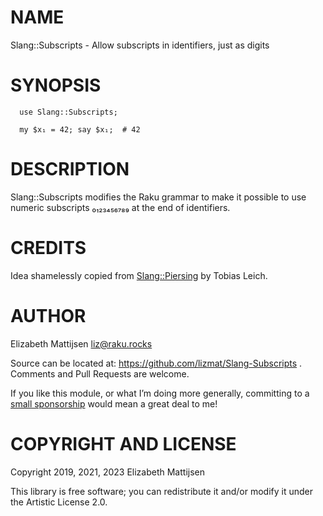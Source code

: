 NAME
====

Slang::Subscripts - Allow subscripts in identifiers, just as digits

SYNOPSIS
========

```perl6
  use Slang::Subscripts;

  my $x₁ = 42; say $x₁;  # 42
```

DESCRIPTION
===========

Slang::Subscripts modifies the Raku grammar to make it possible to use numeric subscripts ₀₁₂₃₄₅₆₇₈₉ at the end of identifiers.

CREDITS
=======

Idea shamelessly copied from [Slang::Piersing](Slang::Piersing) by Tobias Leich.

AUTHOR
======

Elizabeth Mattijsen <liz@raku.rocks>

Source can be located at: https://github.com/lizmat/Slang-Subscripts . Comments and Pull Requests are welcome.

If you like this module, or what I’m doing more generally, committing to a [small sponsorship](https://github.com/sponsors/lizmat/) would mean a great deal to me!

COPYRIGHT AND LICENSE
=====================

Copyright 2019, 2021, 2023 Elizabeth Mattijsen

This library is free software; you can redistribute it and/or modify it under the Artistic License 2.0.

